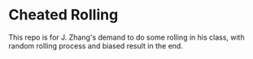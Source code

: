 # Cheated Rolling

This repo is for J. Zhang's demand to do some rolling in his class, with random rolling process and biased result in the end.